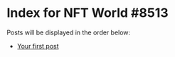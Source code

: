 # Index for NFT World #8513
Posts will be displayed in the order below:

- [Your first post](./001-first.md)

